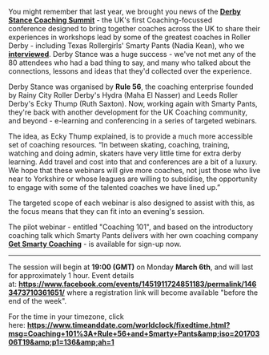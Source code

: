 <html><body><p>You might remember that last year, we brought you news of the <strong><a href="https://www.facebook.com/events/536421803211316/">Derby Stance Coaching Summit</a></strong> - the UK's first Coaching-focussed conference designed to bring together coaches across the UK to share their experiences in workshops lead by some of the greatest coaches in Roller Derby - including Texas Rollergirls' Smarty Pants (Nadia Kean), who we <strong><a href="https://www.scottishrollerderbyblog.com/posts/2016/10/03/uks-first-coaching-summit-derby-stance/">interviewed</a></strong>. Derby Stance was a huge success - we've not met any of the 80 attendees who had a bad thing to say, and many who talked about the connections, lessons and ideas that they'd collected over the experience.

Derby Stance was organised by <strong>Rule 56</strong>, the coaching enterprise founded by Rainy City Roller Derby's Hydra (Maha El Nasser) and Leeds Roller Derby's Ecky Thump (Ruth Saxton). Now, working again with Smarty Pants, they're back with another development for the UK Coaching community, and beyond - e-learning and conferencing in a series of targeted webinars.

The idea, as Ecky Thump explained, is to provide a much more accessible set of coaching resources. “In between skating, coaching, training, watching and doing admin, skaters have very little time for extra derby learning. Add travel and cost into that and conferences are a bit of a luxury. We hope that these webinars will give more coaches, not just those who live near to Yorkshire or whose leagues are willing to subsidise, the opportunity to engage with some of the talented coaches we have lined up.”

The targeted scope of each webinar is also designed to assist with this, as the focus means that they can fit into an evening's session.

The pilot webinar - entitled "Coaching 101", and based on the introductory coaching talk which Smarty Pants delivers with her own coaching company <strong><a href="http://www.getsmartycoaching.com/">Get Smarty Coaching</a></strong> - is available for sign-up now.

</p><hr>

The session will begin at <strong>19:00 (GMT)</strong> on Monday <strong>March 6th</strong>, and will last for approximately 1 hour. Event details at: <a href="https://www.facebook.com/events/1451911724851183/permalink/1463473710361651/"><strong>https://www.facebook.com/events/1451911724851183/permalink/1463473710361651/</strong> </a>where a registration link will become available "before the end of the week".

For the time in your timezone, click here: <strong><a href="https://www.timeanddate.com/worldclock/fixedtime.html?msg=Coaching+101%3A+Rule+56+and+Smarty+Pants&amp;iso=20170306T19&amp;p1=136&amp;ah=1">https://www.timeanddate.com/worldclock/fixedtime.html?msg=Coaching+101%3A+Rule+56+and+Smarty+Pants&amp;iso=20170306T19&amp;p1=136&amp;ah=1</a></strong></body></html>
